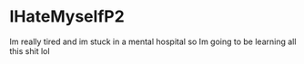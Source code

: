 # IHateMyselfP2
Im really tired and im stuck in a mental hospital so Im going to be learning all this shit lol
